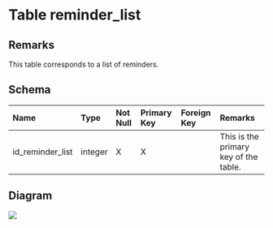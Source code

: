 # Table reminder\_list #
## Remarks ##
This table corresponds to a list of reminders.

## Schema ##
| **Name** | **Type** | **Not Null** | **Primary Key** | **Foreign Key** | **Remarks** |
|:---------|:---------|:-------------|:----------------|:----------------|:------------|
| id\_reminder\_list | integer  | X            | X               |                 | This is the primary key of the table. |

## Diagram ##
<img src='http://www.sigmah.org/svg_load.php?file=http://sigma-h.googlecode.com/svn/wiki/diagrams/reminder_list.svg' />

